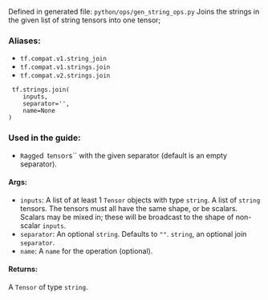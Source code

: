 Defined in generated file: `python/ops/gen_string_ops.py`
Joins the strings in the given list of string tensors into one tensor;
### Aliases:
- `tf.compat.v1.string_join`
- `tf.compat.v1.strings.join`
- `tf.compat.v2.strings.join`

```
 tf.strings.join(
    inputs,
    separator='',
    name=None
)
```
### Used in the guide:
- ``R``a``g``g``e``d`` ``t``e``n``s``o``r``s``
with the given separator (default is an empty separator).
#### Args:
- `inputs`: A list of at least 1 `Tensor` objects with type `string`. A list of `string` tensors. The tensors must all have the same shape, or be scalars. Scalars may be mixed in; these will be broadcast to the shape of non-scalar `inputs`.
- `separator`: An optional `string`. Defaults to `""`. `string`, an optional join `separator`.
- `name`: A `name` for the operation (optional).
#### Returns:
A `Tensor` of type `string`.
